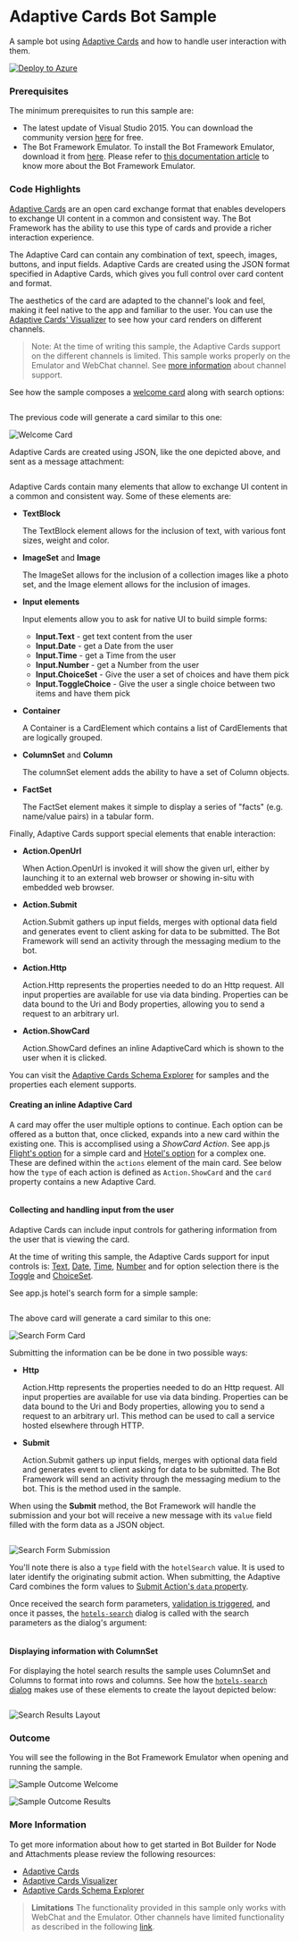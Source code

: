 # Adaptive Cards Bot Sample

A sample bot using [Adaptive Cards](http://adaptivecards.io/) and how to handle user interaction with them.

[![Deploy to Azure][Deploy Button]][Deploy CSharp/AdaptiveCards]

[Deploy Button]: https://azuredeploy.net/deploybutton.png
[Deploy CSharp/AdaptiveCards]: https://azuredeploy.net

### Prerequisites

The minimum prerequisites to run this sample are:
* The latest update of Visual Studio 2015. You can download the community version [here](http://www.visualstudio.com) for free.
* The Bot Framework Emulator. To install the Bot Framework Emulator, download it from [here](https://emulator.botframework.com/). Please refer to [this documentation article](https://github.com/microsoft/botframework-emulator/wiki/Getting-Started) to know more about the Bot Framework Emulator.

### Code Highlights

[Adaptive Cards](http://adaptivecards.io/) are an open card exchange format that enables developers to exchange UI content in a common and consistent way. The Bot Framework has the ability  to use this type of cards and provide a richer interaction experience.

The Adaptive Card can contain any combination of text, speech, images, buttons, and input fields. Adaptive Cards are created using the JSON format specified in Adaptive Cards, which gives you full control over card content and format.

The aesthetics of the card are adapted to the channel's look and feel, making it feel native to the app and familiar to the user. You can use the [Adaptive Cards' Visualizer](http://adaptivecards.io/visualizer) to see how your card renders on different channels.

> Note: At the time of writing this sample, the Adaptive Cards support on the different channels is limited. This sample works properly on the Emulator and WebChat channel. See [more information](https://github.com/Microsoft/AdaptiveCards/issues/367) about channel support.

See how the sample composes a [welcome card](app.js#L30-L156) along with search options:

````C#
````

The previous code will generate a card similar to this one:

![Welcome Card](images/welcome-card.png)

Adaptive Cards are created using JSON, like the one depicted above, and sent as a message attachment:

````C#
````

Adaptive Cards contain many elements that allow to exchange UI content in a common and consistent way. Some of these elements are:

- **TextBlock**

  The TextBlock element allows for the inclusion of text, with various font sizes, weight and color.

- **ImageSet** and **Image**

  The ImageSet allows for the inclusion of a collection images like a photo set, and the Image element allows for the inclusion of images.

- **Input elements**

  Input elements allow you to ask for native UI to build simple forms:

  - **Input.Text** - get text content from the user
  - **Input.Date** - get a Date from the user
  - **Input.Time** - get a Time from the user
  - **Input.Number** - get a Number from the user
  - **Input.ChoiceSet** - Give the user a set of choices and have them pick
  - **Input.ToggleChoice** - Give the user a single choice between two items and have them pick

- **Container**

  A Container is a CardElement which contains a list of CardElements that are logically grouped.

- **ColumnSet** and **Column**

  The columnSet element adds the ability to have a set of Column objects.

- **FactSet**

  The FactSet element makes it simple to display a series of "facts" (e.g. name/value pairs) in a tabular form.

Finally, Adaptive Cards support special elements that enable interaction:

- **Action.OpenUrl**

  When Action.OpenUrl is invoked it will show the given url, either by launching it to an external web browser or showing in-situ with embedded web browser.

- **Action.Submit**

  Action.Submit gathers up input fields, merges with optional data field and generates event to client asking for data to be submitted. The Bot Framework will send an activity through the messaging medium to the bot.

- **Action.Http**

  Action.Http represents the properties needed to do an Http request. All input properties are available for use via data binding. Properties can be data bound to the Uri and Body properties, allowing you to send a request to an arbitrary url.

- **Action.ShowCard**

  Action.ShowCard defines an inline AdaptiveCard which is shown to the user when it is clicked.

You can visit the [Adaptive Cards Schema Explorer](http://adaptivecards.io/explorer/) for samples and the properties each element supports.

#### Creating an inline Adaptive Card

A card may offer the user multiple options to continue. Each option can be offered as a button that, once clicked, expands into a new card within the existing one. This is accomplised using a *ShowCard Action*.
See app.js [Flight's option](app.js#L138-L153) for a simple card and [Hotel's option](app.js#L80-L137) for a complex one.
These are defined within the `actions` element of the main card. See below how the `type` of each action is defined as `Action.ShowCard` and the `card` property contains a new Adaptive Card.

````C#
````

#### Collecting and handling input from the user

Adaptive Cards can include input controls for gathering information from the user that is viewing the card.

At the time of writing this sample, the Adaptive Cards support for input controls is: [Text](http://adaptivecards.io/explorer/#InputText), [Date](http://adaptivecards.io/explorer/#InputDate), [Time](http://adaptivecards.io/explorer/#InputTime), [Number](http://adaptivecards.io/explorer/#InputNumber) and for option selection there is the [Toggle](http://adaptivecards.io/explorer/#InputToggle) and [ChoiceSet](http://adaptivecards.io/explorer/#InputChoiceSet).

See app.js hotel's search form for a simple sample:

````C#
````

The above card will generate a card similar to this one:

![Search Form Card](images/search-form-card.png)

Submitting the information can be be done in two possible ways:

- **Http**

  Action.Http represents the properties needed to do an Http request. All input properties are available for use via data binding. Properties can be data bound to the Uri and Body properties, allowing you to send a request to an arbitrary url. This method can be used to call a service hosted elsewhere through HTTP.

- **Submit**

  Action.Submit gathers up input fields, merges with optional data field and generates event to client asking for data to be submitted. The Bot Framework will send an activity through the messaging medium to the bot. This is the method used in the sample.

When using the **Submit** method, the Bot Framework will handle the submission and your bot will receive a new message with its `value` field filled with the form data as a JSON object.

````C#
````

![Search Form Submission](images/search-form-submit.png)

You'll note there is also a `type` field with the `hotelSearch` value. It is used to later identify the originating submit action. When submitting, the Adaptive Card combines the form values to [Submit Action's `data` property](http://adaptivecards.io/explorer/#ActionSubmit).

Once received the search form parameters, [validation is triggered](app.js#L182), and once it passes, the [`hotels-search`](hotels-search.js) dialog is called with the search parameters as the dialog's argument:

````C#
````

#### Displaying information with ColumnSet

For displaying the hotel search results the sample uses ColumnSet and Columns to format into rows and columns. See how the [`hotels-search` dialog](hotels-search.js#L24-L43) makes use of these elements to create the layout depicted below:

````C#
````

![Search Results Layout](images/search-results-layout.png)

### Outcome

You will see the following in the Bot Framework Emulator when opening and running the sample.

![Sample Outcome Welcome](images/outcome-1.png)

![Sample Outcome Results](images/outcome-2.png)

### More Information

To get more information about how to get started in Bot Builder for Node and Attachments please review the following resources:
* [Adaptive Cards](http://adaptivecards.io/)
* [Adaptive Cards Visualizer](http://adaptivecards.io/visualizer/)
* [Adaptive Cards Schema Explorer](http://adaptivecards.io/explorer/)

> **Limitations**
> The functionality provided in this sample only works with WebChat and the Emulator. Other channels have limited functionality as described in the following [link](https://github.com/Microsoft/AdaptiveCards/issues/367).